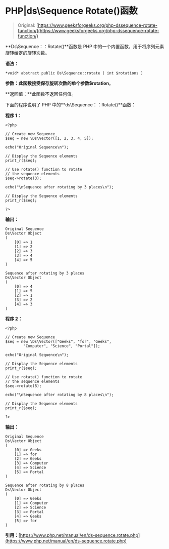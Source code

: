 # PHP|ds\Sequence Rotate()函数

> Original: [https://www.geeksforgeeks.org/php-dssequence-rotate-function/](https://www.geeksforgeeks.org/php-dssequence-rotate-function/)

**Ds\Sequence：：Rotate()**函数是 PHP 中的一个内置函数，用于将序列元素旋转给定的旋转次数。

**语法：**

```
*void* abstract public Ds\Sequence::rotate ( int $rotations )

```

**参数：**此函数接受保存旋转次数的单个参数**$rotation**。

**返回值：**此函数不返回任何值。

下面的程序说明了 PHP 中的**ds\Sequence：：Rotate()**函数：

**程序 1：**

```
<?php 

// Create new Sequence
$seq = new \Ds\Vector([1, 2, 3, 4, 5]); 

echo("Original Sequence\n"); 

// Display the Sequence elements 
print_r($seq); 

// Use rotate() function to rotate 
// the sequence elements 
$seq->rotate(3); 

echo("\nSequence after rotating by 3 places\n"); 

// Display the Sequence elements 
print_r($seq); 

?> 
```

**输出：**

```
Original Sequence
Ds\Vector Object
(
    [0] => 1
    [1] => 2
    [2] => 3
    [3] => 4
    [4] => 5
)

Sequence after rotating by 3 places
Ds\Vector Object
(
    [0] => 4
    [1] => 5
    [2] => 1
    [3] => 2
    [4] => 3
)

```

**程序 2：**

```
<?php 

// Create new Sequence
$seq = new \Ds\Vector(["Geeks", "for", "Geeks", 
        "Computer", "Science", "Portal"]); 

echo("Original Sequence\n"); 

// Display the Sequence elements 
print_r($seq); 

// Use rotate() function to rotate 
// the sequence elements 
$seq->rotate(8); 

echo("\nSequence after rotating by 8 places\n"); 

// Display the Sequence elements 
print_r($seq); 

?> 
```

**输出：**

```
Original Sequence
Ds\Vector Object
(
    [0] => Geeks
    [1] => for
    [2] => Geeks
    [3] => Computer
    [4] => Science
    [5] => Portal
)

Sequence after rotating by 8 places
Ds\Vector Object
(
    [0] => Geeks
    [1] => Computer
    [2] => Science
    [3] => Portal
    [4] => Geeks
    [5] => for
)

```

**引用：**[https://www.php.net/manual/en/ds-sequence.rotate.php](https://www.php.net/manual/en/ds-sequence.rotate.php)